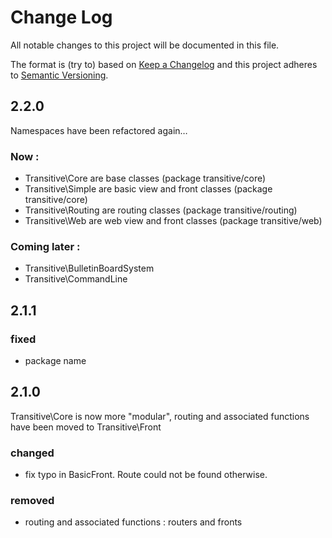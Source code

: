 # Change Log
All notable changes to this project will be documented in this file.

The format is (try to) based on [Keep a Changelog](http://keepachangelog.com/) 
and this project adheres to [Semantic Versioning](http://semver.org/).

## 2.2.0
Namespaces have been refactored again…

### Now : 
- Transitive\Core are base classes (package transitive/core)
- Transitive\Simple are basic view and front classes (package transitive/core)
- Transitive\Routing are routing classes (package transitive/routing)
- Transitive\Web are web view and front classes (package transitive/web)

### Coming later :
- Transitive\BulletinBoardSystem
- Transitive\CommandLine

## 2.1.1
### fixed
- package name

## 2.1.0
Transitive\Core is now more "modular", routing and associated functions have been moved to Transitive\Front

### changed
- fix typo in BasicFront. Route could not be found otherwise.

### removed
- routing and associated functions : routers and fronts
